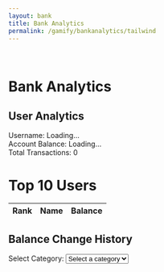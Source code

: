 ```yaml
---
layout: bank
title: Bank Analytics
permalink: /gamify/bankanalytics/tailwind
---
```



<script src="https://cdn.tailwindcss.com"></script>
<script src="https://cdn.jsdelivr.net/npm/chart.js"></script>
<br>
<h1 class="text-center text-4xl font-bold">Bank Analytics</h1>

<!-- Dashboard Content -->
<div class="flex gap-8 p-10 max-w-screen-xl mx-auto">
<!-- Left Section - User Details -->
<div class="flex-1 bg-[#1f1f1f] p-8 rounded-xl shadow-lg">
    <div class="text-left mb-8">
    <h2 class="text-[#ff9800] mb-5 text-2xl font-bold">User Analytics</h2>
    <div class="bg-[#2a2a2a] p-5 rounded-md mt-5">
        <div class="my-4 text-lg">
        <span class="text-[#ff9800] mr-2">Username:</span>
        <span class="name">Loading...</span>
        </div>
        <div class="my-4 text-lg">
        <span class="text-[#ff9800] mr-2">Account Balance:</span>
        <span class="balance">Loading...</span>
        </div>
        <div class="my-4 text-lg">
        <span class="text-[#ff9800] mr-2">Total Transactions:</span>
        <span>0</span>
        </div>
    </div>
    </div>
</div>

<!-- Right Section - Leaderboard -->
<div class="w-[35%] min-w-[400px]">
    <h1 class="text-4xl font-bold uppercase bg-gradient-to-r from-[#ff8c00] to-[#ff22a6] bg-clip-text text-transparent inline-block pb-2 border-b-4 border-[#ff22a6] tracking-wider mb-5">
    Top 10 Users
    </h1>
    <table class="w-full border-collapse bg-[#1f1f1f] rounded-md shadow-[0_0_15px_rgba(255,136,0,0.5)] overflow-hidden">
    <thead>
        <tr>
        <th class="px-4 py-3 text-left bg-[#ff9800] text-black text-xs uppercase w-1/6">Rank</th>
        <th class="px-4 py-3 text-left bg-[#ff9800] text-black text-xs uppercase w-2/3">Name</th>
        <th class="px-4 py-3 text-left bg-[#ff9800] text-black text-xs uppercase w-1/6">Balance</th>
        </tr>
    </thead>
    <tbody id="top-users-table">
        <!-- Leaderboard Data Populated Here -->
    </tbody>
    </table>
</div>
</div>

<!-- Balance Chart Section -->
<div class="bg-[#1f1f1f] p-8 rounded-xl my-10 max-w-screen-xl mx-auto shadow-[0_0_15px_rgba(255,136,0,0.3)]">
<h2 class="text-[#ff9800] mb-5 text-2xl font-bold">Balance Change History</h2>
<!-- Hidden div to store bank data passed from backend -->
<div id="bankData" data-profit-map='{"stocks":[150.25,-75.50,200.00],"casino":[50.00,25.00,12.50],"adventure":[1000.00,-500.00]}'></div>
<div class="my-5 p-4 bg-[#2a2a2a] rounded-md">
    <label for="categorySelect">Select Category:</label>
    <select id="categorySelect" class="p-2 mr-2 text-base bg-[#3a3a3a] text-white border border-[#ff9800] rounded-md">
    <option value="">Select a category</option>
    </select>
</div>
<div class="w-full h-96 mt-5">
    <canvas id="balanceChart"></canvas>
</div>
</div>

<script type="module">
import { javaURI, fetchOptions } from '{{site.baseurl}}/assets/js/api/config.js';

async function fetchUserDetails() {
    try {
    const response = await fetch(`${javaURI}/api/person/get`, fetchOptions);
    if (!response.ok) throw new Error("Failed to fetch user data");
    const userData = await response.json();
    // Update user details section
    document.querySelector('.name').textContent = userData.uid;
    document.querySelector('.balance').textContent = `$${Number(userData.balance).toFixed(2)}`;
    } catch (error) {
    console.error("Error fetching user data:", error);
    document.querySelector('.name').textContent = "Error loading user";
    }
}

async function fetchLeaderboard() {
    try {
    const response = await fetch(`${javaURI}/api/rankings/leaderboard`, fetchOptions);
    if (!response.ok) throw new Error("Failed to fetch leaderboard data");
    const data = await response.json();
    const topUsersTable = document.querySelector("#top-users-table");
    topUsersTable.innerHTML = "";
    data.forEach((user, index) => {
        const row = document.createElement("tr");
        row.classList.add("transition", "duration-300", "hover:bg-[#ff22a6]", "hover:text-white");
        row.innerHTML = `
        <td class="px-4 py-3 font-bold text-[#ffcc00]">${index + 1}</td>
        <td class="px-4 py-3 font-bold text-white">${user.name}</td>
        <td class="px-4 py-3 font-bold text-[#00ff7f]">$${Number(user.balance).toFixed(2)}</td>
        `;
        topUsersTable.appendChild(row);
    });
    } catch (error) {
    console.error("Error fetching leaderboard data:", error);
    }
}

// Balance Chart Functionality
function initializeBalanceChart() {
    // Get the bank data from the hidden div
    const bankDataElement = document.getElementById('bankData');
    const profitMap = JSON.parse(bankDataElement.getAttribute('data-profit-map'));
    let balanceChart = null;
    const ctx = document.getElementById('balanceChart').getContext('2d');
    const categorySelect = document.getElementById('categorySelect');

    // Populate the category dropdown from profitMap keys
    function populateCategoryDropdown() {
    categorySelect.innerHTML = '<option value="">Select a category</option>';
    Object.keys(profitMap).forEach(category => {
        const option = document.createElement('option');
        option.value = category;
        option.textContent = category;
        categorySelect.appendChild(option);
    });
    if (Object.keys(profitMap).length > 0) {
        categorySelect.value = Object.keys(profitMap)[0];
    }
    }

    // Update the chart with data for the selected category
    function updateChart() {
    const selectedCategory = categorySelect.value;
    if (!selectedCategory || !profitMap[selectedCategory]) return;
    const profitData = profitMap[selectedCategory];
    const chartData = {
        labels: profitData.map((_, index) => `Transaction ${index + 1}`),
        datasets: [{
        label: `Balance Changes - ${selectedCategory}`,
        data: profitData,
        backgroundColor: 'rgba(54, 162, 235, 0.5)',
        borderColor: 'rgba(54, 162, 235, 1)',
        borderWidth: 1,
        tension: 0.1
        }, {
        label: `Cumulative Balance - ${selectedCategory}`,
        data: calculateCumulative(profitData),
        backgroundColor: 'rgba(75, 192, 192, 0.5)',
        borderColor: 'rgba(75, 192, 192, 1)',
        borderWidth: 1,
        tension: 0.1
        }]
    };
    if (balanceChart) {
        balanceChart.data = chartData;
        balanceChart.update();
    } else {
        balanceChart = new Chart(ctx, {
        type: 'line',
        data: chartData,
        options: {
            responsive: true,
            maintainAspectRatio: false,
            plugins: {
            title: {
                display: true,
                text: 'Balance Change History',
                color: '#ffffff'
            },
            legend: {
                labels: {
                color: '#ffffff'
                }
            },
            tooltip: {
                callbacks: {
                label: function(context) {
                    return `${context.dataset.label}: $${context.raw.toFixed(2)}`;
                }
                }
            }
            },
            scales: {
            x: {
                ticks: { color: '#ffffff' },
                grid: { color: 'rgba(255, 255, 255, 0.1)' }
            },
            y: {
                beginAtZero: false,
                ticks: {
                color: '#ffffff',
                callback: function(value) {
                    return '$' + value.toFixed(2);
                }
                },
                grid: { color: 'rgba(255, 255, 255, 0.1)' }
            }
            }
        }
        });
    }
    }

    function calculateCumulative(data) {
    let cumulative = 0;
    return data.map(value => {
        cumulative += value;
        return cumulative;
    });
    }

    populateCategoryDropdown();
    updateChart();
    categorySelect.addEventListener('change', updateChart);
}

document.addEventListener("DOMContentLoaded", () => {
    fetchUserDetails();
    fetchLeaderboard();
    initializeBalanceChart();
});
</script>
